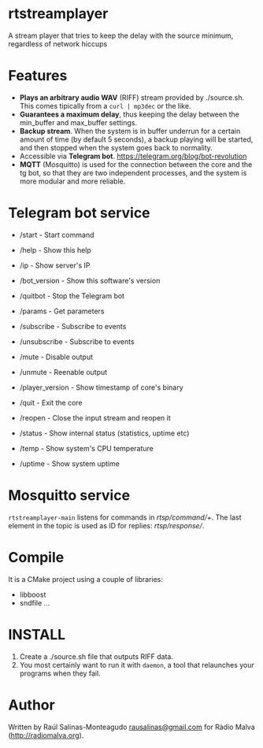 # rtstreamplayer
A stream player that tries to keep the delay with the source minimum, regardless of network hiccups

# Features

* **Plays an arbitrary audio WAV** (RIFF) stream provided by ./source.sh. This comes tipically from a `curl | mp3dec` or the like.
* **Guarantees a maximum delay**, thus keeping the delay between the min_buffer and max_buffer settings. 
* **Backup stream**. When the system is in buffer underrun for a certain amount of time (by default 5 seconds), a backup playing will be started, and then stopped when the system goes back to normality.
* Accessible via **Telegram bot**. https://telegram.org/blog/bot-revolution
* **MQTT** (Mosquitto) is used for the connection between the core and the tg bot, so that they are two independent processes, and the system is more modular and more reliable.

# Telegram bot service

* /start - Start command
* /help - Show this help
* /ip - Show server's IP
* /bot_version - Show this software's version
* /quitbot - Stop the Telegram bot
* /params - Get parameters
* /subscribe - Subscribe to events
* /unsubscribe - Subscribe to events

* /mute - Disable output
* /unmute - Reenable output
* /player_version - Show timestamp of core's binary
* /quit - Exit the core
* /reopen - Close the input stream and reopen it
* /status - Show internal status (statistics, uptime etc) 
* /temp - Show system's CPU temperature
* /uptime - Show system uptime

# Mosquitto service

`rtstreamplayer-main` listens for commands in *rtsp/command/+*.  The last element in the topic is used as ID for replies: *rtsp/response/<ID>*.

# Compile 

It is a CMake project using a couple of libraries: 

  * libboost
  * sndfile
  ...
  
# INSTALL

1. Create a ./source.sh file that outputs RIFF data.
1. You most certainly want to run it with `daemon`, a tool that relaunches your programs when they fail.

# Author

Written by Raúl Salinas-Monteagudo <rausalinas@gmail.com> for Ràdio Malva (http://radiomalva.org).

